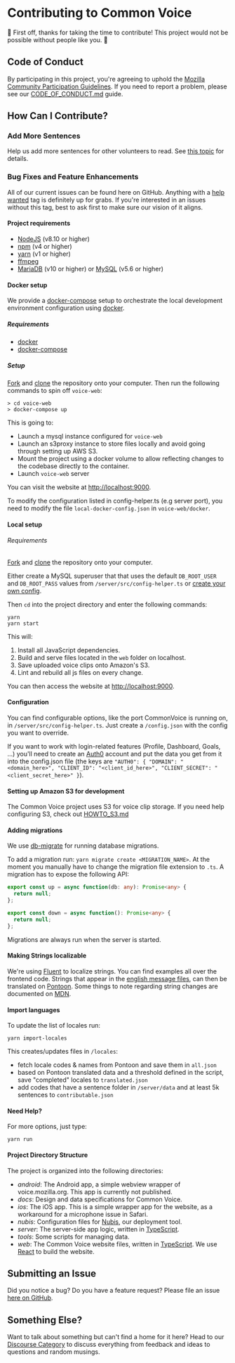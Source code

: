 # Contributing to Common Voice

🎉 First off, thanks for taking the time to contribute! This project would not be possible without people like you. 🎉

## Code of Conduct

By participating in this project, you're agreeing to uphold the [Mozilla Community Participation Guidelines](https://www.mozilla.org/en-US/about/governance/policies/participation/). If you need to report a problem, please see our [CODE_OF_CONDUCT.md](./CODE_OF_CONDUCT.md) guide.

## How Can I Contribute?

### Add More Sentences

Help us add more sentences for other volunteers to read. See [this topic](https://discourse.mozilla.org/t/readme-how-to-see-my-language-on-common-voice/31530) for details.

### Bug Fixes and Feature Enhancements

All of our current issues can be found here on GitHub. Anything with a [help wanted](https://github.com/mozilla/voice-web/issues?q=is%3Aissue+is%3Aopen+label%3A%22help+wanted%22) tag is definitely up for grabs. If you're interested in an issues without this tag, best to ask first to make sure our vision of it aligns.

#### Project requirements

- [NodeJS](https://nodejs.org) (v8.10 or higher)
- [npm](https://www.npmjs.com) (v4 or higher)
- [yarn](https://yarnpkg.com) (v1 or higher)
- [ffmpeg](https://www.ffmpeg.org/download.html)
- [MariaDB](https://mariadb.org/download/) (v10 or higher) or [MySQL](https://www.mysql.com/downloads/) (v5.6 or higher)

#### Docker setup

We provide a [docker-compose](https://docs.docker.com/compose/) setup to orchestrate the local development environment configuration using [docker](https://www.docker.com/).

##### Requirements

- [docker](https://www.docker.com/)
- [docker-compose](https://docs.docker.com/compose/)

##### Setup

[Fork](https://help.github.com/articles/fork-a-repo/) and [clone](https://help.github.com/articles/cloning-a-repository/) the repository onto your computer.
Then run the following commands to spin off `voice-web`:

```
> cd voice-web
> docker-compose up
```

This is going to:

- Launch a mysql instance configured for `voice-web`
- Launch an s3proxy instance to store files locally and avoid going through setting up AWS S3.
- Mount the project using a docker volume to allow reflecting changes to the codebase directly to the container.
- Launch `voice-web` server

You can visit the website at [http://localhost:9000](http://localhost:9000).

To modify the configuration listed in config-helper.ts (e.g server port), you need to modify the file `local-docker-config.json` in `voice-web/docker`.

#### Local setup

###### Requirements

[Fork](https://help.github.com/articles/fork-a-repo/) and [clone](https://help.github.com/articles/cloning-a-repository/) the repository onto your computer.

Either create a MySQL superuser that that uses the default `DB_ROOT_USER` and `DB_ROOT_PASS` values from `/server/src/config-helper.ts` or [create your own config](https://github.com/mozilla/voice-web/blob/master/CONTRIBUTING.md#configuration).

Then `cd` into the project directory and enter the following commands:

```
yarn
yarn start
```

This will:

1. Install all JavaScript dependencies.
2. Build and serve files located in the `web` folder on localhost.
3. Save uploaded voice clips onto Amazon's S3.
4. Lint and rebuild all js files on every change.

You can then access the website at [http://localhost:9000](http://localhost:9000).

#### Configuration

You can find configurable options, like the port CommonVoice is running on, in `/server/src/config-helper.ts`. Just create a `/config.json` with the config you want to override.

If you want to work with login-related features (Profile, Dashboard, Goals, ...) you'll need to create an [Auth0](https://auth0.com/) account and put the data you get from it into the config.json file (the keys are `"AUTH0": { "DOMAIN": "<domain_here>", "CLIENT_ID": "<client_id_here>", "CLIENT_SECRET": "<client_secret_here>" }`).

#### Setting up Amazon S3 for development

The Common Voice project uses S3 for voice clip storage. If you need help configuring
S3, check out [HOWTO_S3.md](./docs/HOWTO_S3.md)

#### Adding migrations

We use [db-migrate](https://github.com/db-migrate/node-db-migrate) for running database migrations.

To add a migration run:
`yarn migrate create <MIGRATION_NAME>`.
At the moment you manually have to change the migration file extension to `.ts`. A migration has to expose the following API:

```typescript
export const up = async function(db: any): Promise<any> {
  return null;
};

export const down = async function(): Promise<any> {
  return null;
};
```

Migrations are always run when the server is started.

#### Making Strings localizable

We're using [Fluent](http://projectfluent.org/) to localize strings. You can find examples all over the frontend code. Strings that appear in the [english message files](https://github.com/mozilla/voice-web/tree/master/web/locales/en), can then be translated on [Pontoon](https://pontoon.mozilla.org/projects/common-voice/). Some things to note regarding string changes are documented on [MDN](https://developer.mozilla.org/en-US/docs/Mozilla/Localization/Localization_content_best_practices#Changing_existing_strings).

#### Import languages

To update the list of locales run:

```
yarn import-locales
```

This creates/updates files in `/locales`:

- fetch locale codes & names from Pontoon and save them in `all.json`
- based on Pontoon translated data and a threshold defined in the script, save "completed" locales to `translated.json`
- add codes that have a sentence folder in `/server/data` and at least 5k sentences to `contributable.json`

#### Need Help?

For more options, just type:

```
yarn run
```

#### Project Directory Structure

The project is organized into the following directories:

- _android_: The Android app, a simple webview wrapper of voice.mozilla.org. This app is currently not published.
- _docs_: Design and data specifications for Common Voice.
- _ios_: The iOS app. This is a simple wrapper app for the website, as a workaround for a microphone issue in Safari.
- _nubis_: Configuration files for [Nubis](https://github.com/nubisproject), our deployment tool.
- _server_: The server-side app logic, written in [TypeScript](http://www.typescriptlang.org/).
- _tools_: Some scripts for managing data.
- _web_: The Common Voice website files, written in [TypeScript](http://www.typescriptlang.org/). We use [React](https://reactjs.org/) to build the website.

## Submitting an Issue

Did you notice a bug? Do you have a feature request? Please file an issue [here on GitHub](https://github.com/mozilla/voice-web/issues).

## Something Else?

Want to talk about something but can't find a home for it here? Head to our [Discourse Category](https://discourse.mozilla-community.org/c/voice) to discuss everything from feedback and ideas to questions and random musings.
